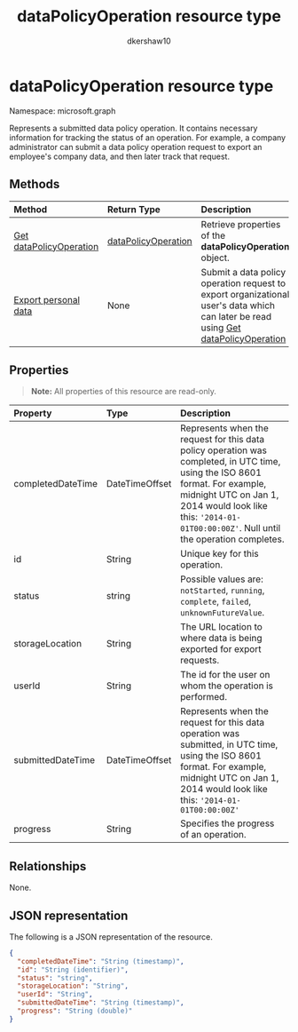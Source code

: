 ﻿---
title: "dataPolicyOperation resource type"
description: "Represents a submitted data policy operation. It contains necessary information for tracking the status of an operation. For example, a company administrator can submit a data policy operation request to export an employee's company data, and then later track that request."
author: "dkershaw10"
localization_priority: Normal
ms.prod: "microsoft-identity-platform"
doc_type: resourcePageType
---

# dataPolicyOperation resource type

Namespace: microsoft.graph

Represents a submitted data policy operation. It contains necessary information for tracking the status of an operation. For example, a company administrator can submit a data policy operation request to export an employee's company data, and then later track that request.

## Methods

| Method                                                       | Return Type                                   | Description                                                                                                                                                            |
| :----------------------------------------------------------- | :-------------------------------------------- | :--------------------------------------------------------------------------------------------------------------------------------------------------------------------- |
| [Get dataPolicyOperation](../api/datapolicyoperation-get.md) | [dataPolicyOperation](datapolicyoperation.md) | Retrieve properties of the **dataPolicyOperation** object.                                                                                                             |
| [Export personal data](../api/user-exportpersonaldata.md)    | None                                          | Submit a data policy operation request to export organizational user's data which can later be read using [Get dataPolicyOperation](../api/datapolicyoperation-get.md) |

## Properties

> **Note:** All properties of this resource are read-only.

| Property          | Type           | Description                                                                                                                                                                                                                                    |
| :---------------- | :------------- | :--------------------------------------------------------------------------------------------------------------------------------------------------------------------------------------------------------------------------------------------- |
| completedDateTime | DateTimeOffset | Represents when the request for this data policy operation was completed, in UTC time, using the ISO 8601 format. For example, midnight UTC on Jan 1, 2014 would look like this: `'2014-01-01T00:00:00Z'`. Null until the operation completes. |
| id                | String         | Unique key for this operation.                                                                                                                                                                                                                 |
| status            | string         | Possible values are: `notStarted`, `running`, `complete`, `failed`, `unknownFutureValue`.                                                                                                                                                      |
| storageLocation   | String         | The URL location to where data is being exported for export requests.                                                                                                                                                                          |
| userId            | String         | The id for the user on whom the operation is performed.                                                                                                                                                                                        |
| submittedDateTime | DateTimeOffset | Represents when the request for this data operation was submitted, in UTC time, using the ISO 8601 format. For example, midnight UTC on Jan 1, 2014 would look like this: `'2014-01-01T00:00:00Z'`                                             |
| progress          | String         | Specifies the progress of an operation.                                                                                                                                                                                                        |

## Relationships

None.

## JSON representation

The following is a JSON representation of the resource.

<!-- {
  "blockType": "resource",
  "optionalProperties": [

  ],
  "@odata.type": "microsoft.graph.dataPolicyOperation"
}-->

```json
{
  "completedDateTime": "String (timestamp)",
  "id": "String (identifier)",
  "status": "string",
  "storageLocation": "String",
  "userId": "String",
  "submittedDateTime": "String (timestamp)", 
  "progress": "String (double)"
}

```

<!-- uuid: 8fcb5dbc-d5aa-4681-8e31-b001d5168d79
2015-10-25 14:57:30 UTC -->

<!-- {
  "type": "#page.annotation",
  "description": "dataPolicyOperation resource",
  "keywords": "",
  "section": "documentation",
  "tocPath": ""
}-->
